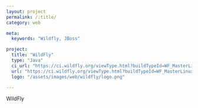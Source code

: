 ```yaml
---
layout: project
permalink: /:title/
category: web

meta:
  keywords: "Wildfly, JBoss"

project:
  title: "WildFly"
  type: "Java"
  ci_url: "https://ci.wildfly.org/viewType.html?buildTypeId=WF_MasterLinuxArm64OpenJ911"
  url: "https://ci.wildfly.org/viewType.html?buildTypeId=WF_MasterLinuxArm64OpenJ911"
  logo: "/assets/images/web/wildfly/logo.png"

---
```

<p>WildFly</p>
